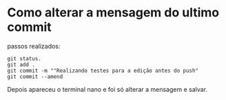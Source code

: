 # Como alterar a mensagem do ultimo commit

passos realizados:
```
git status.
git add .
git commit -m ""Realizando testes para a edição antes do push"
git commit --amend
```

Depois apareceu o terminal nano e foi só alterar a mensagem e salvar.